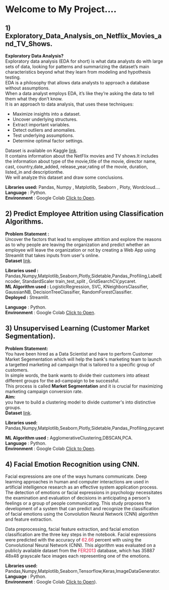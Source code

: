 # **Welcome to My Project....**
## **1)  Exploratory_Data_Analysis_on_Netflix_Movies_and_TV_Shows.**

****Exploratory Data Analysis?****  
Exploratory data analysis (EDA for short) is what data analysts do with large sets of data, looking for patterns and summarizing the dataset’s main characteristics beyond what they learn from modeling and hypothesis testing.  
EDA is a philosophy that allows data analysts to approach a database without assumptions.  
When a data analyst employs EDA, it’s like they’re asking the data to tell them what they don’t know.  
It is an approach to data analysis, that uses these techniques:
   - Maximize insights into a dataset.  
   - Uncover underlying structures.  
   - Extract important variables.  
   - Detect outliers and anomalies.  
   - Test underlying assumptions.  
   - Determine optimal factor settings.  


Dataset is available on Kaggle [link](https://www.kaggle.com/shivamb/netflix-shows).  
It contains information about the NetFlix movies and TV shows.It includes the information about type of the movie,title	of the movie, director name,	cast,	country,date_added,	release_year,rating of the movie, duration,	listed_in and descriptionthe.  
We will analyze this dataset and draw some conclusions.

****Libraries used:**** Pandas, Numpy , Matplotlib, Seaborn , Ploty, Wordcloud....  
****Language**** : Python.    
****Environment**** : Google Colab [Click to Open](https://github.com/PankajBarai/Projects/tree/main/EDA%20On%20Netflix%20%26%20TV%20shows).  
   
  
## **2)  Predict Employee Attrition using Classification Algorithms.**  
**Problem Statement :**  
Uncover the factors that lead to employee attrition and explore the reasons as to why people are leaving the organization and predict whether an employee will leave the organization or not by creating a Web App using Streamlit that takes inputs from user's online.  
****Dataset**** [link](https://www.dropbox.com/s/d18ektpwkx91khj/employee_data.csv).  

****Libraries used :****  
Pandas,Numpy,Matplotlib,Seaborn,Plotly,Sidetable,Pandas_Profiling,LabelEncoder, StandardScaler
train_test_split , GridSearchCV,pycaret.    
****ML Algorithm used :**** LogisticRegression, SVC, KNeighborsClassifier, GaussianNB, DecisionTreeClassifier, RandomForestClassifier.  
****Deployed :**** Streamlit.

****Language**** : Python.  
****Environment**** : Google Colab [Click to Open](https://github.com/PankajBarai/Projects/tree/main/Predict%20Employee%20Attrition%20using%20Classification%20Algorithms).  

## **3)  Unsupervised Learning (Customer Market Segmentation).**  
**Problem Statement:**  
You have been hired as a Data Scientist and have to perform Customer Market Segementation which will help the bank's marketing team to launch a targetted marketing ad campaign that is tailored to a specific group of customers.  
In simple words, the bank wants to divide their customers into atleast different groups for the ad-campaign to be successful.  
This process is called **Market Segmentation** and it is crucial for maximizing marketing campaign conversion rate.  
****Aim:****  
you have to build a clustering model to divide customer's into  distinctive groups.  
****Dataset**** [link](https://www.dropbox.com/s/6v54wro81mlyp4x/marketing_data.csv).  


****Libraries used:****  
Pandas,Numpy,Matplotlib,Seaborn,Plotly,Sidetable,Pandas_Profiling,pycaret

****ML Algorithm used :**** AgglomerativeClustering,DBSCAN,PCA.  
****Language**** : Python.    
****Environment**** : Google Colab [Click to Open](https://github.com/PankajBarai/Projects/tree/main/Unsupervised%20Learning%20(Customer%20Market%20Segmentation)).  

## **4) Facial Emotion Recognition using CNN.**   
Facial expressions are one of the ways humans communicate. Deep learning approaches in human and computer interactions are used in artificial intelligence research as an effective system application process. The detection of emotions or facial expressions in psychology necessitates the examination and evaluation of decisions in anticipating a person's feelings or a group of people communicating. This study proposes the development of a system that can predict and recognize the classification of facial emotions using the Convolution Neural Network (CNN) algorithm and feature extraction. 

Data preprocessing, facial feature extraction, and facial emotion classification are the three key steps in the notebook. Facial expressions were predicted with the accuracy of <span style="color:crimson;">62.66</span> percent with using the Convolutional Neural Network (CNN). This algorithm was evaluated on a publicly available dataset from the <span style="color:crimson;">FER2013</span> database, which has 35887 48x48 grayscale face images each representing one of the emotions.

****Libraries used:****  
Pandas,Numpy,Matplotlib,Seaborn,Tensorflow,Keras,ImageDataGenerator.  
****Language**** : Python.    
****Environment**** : Google Colab [Click to Open](https://github.com/PankajBarai/Projects/tree/main/Facial%20Emotion%20Recognition%20using%20CNN)).  
